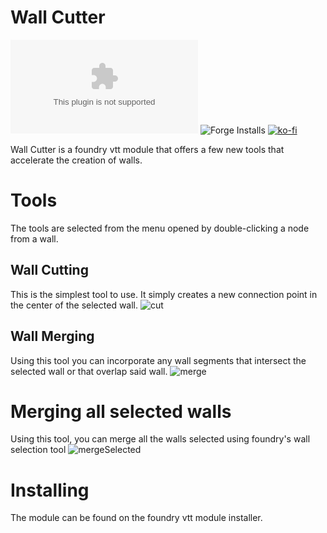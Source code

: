 # Wall Cutter
![downloads](https://img.shields.io/github/downloads/HadaIonut/WallCutter/1.1.1/WallCutter.zip?style=for-the-badge)
![Forge Installs](https://img.shields.io/badge/dynamic/json?label=Forge%20Installs&query=package.installs&suffix=%25&url=https%3A%2F%2Fforge-vtt.com%2Fapi%2Fbazaar%2Fpackage%2FWallCutter&colorB=4aa94a&style=for-the-badge)
[![ko-fi](https://www.ko-fi.com/img/githubbutton_sm.svg)](https://ko-fi.com/A0A32J9GM)

Wall Cutter is a foundry vtt module that offers a few new tools that accelerate the creation of walls.

# Tools

The tools are selected from the menu opened by double-clicking a node from a wall.

## Wall Cutting

This is the simplest tool to use. It simply creates a new connection point in the center of the selected wall.
![cut](https://i.imgur.com/wn4grm8.gif)

## Wall Merging

Using this tool you can incorporate any wall segments that intersect the selected wall or that overlap said wall.
![merge](https://i.imgur.com/16EHuRB.gif)

# Merging all selected walls
Using this tool, you can merge all the walls selected using foundry's wall selection tool
![mergeSelected](https://i.imgur.com/thW4EPt.gif)

# Installing

The module can be found on the foundry vtt module installer.
